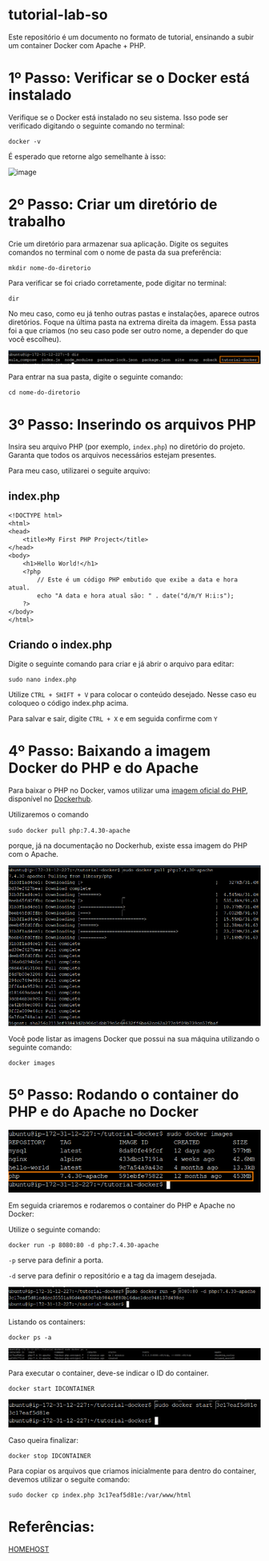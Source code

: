 # tutorial-lab-so

Este repositório é um documento no formato de tutorial, ensinando a subir um container Docker com Apache + PHP.

# 1º Passo: Verificar se o Docker está instalado

Verifique se o Docker está instalado no seu sistema. Isso pode ser verificado digitando o seguinte comando no terminal:

```
docker -v
```

É esperado que retorne algo semelhante à isso:

![image](https://github.com/phpdias/tutorial-lab-so/assets/84406892/00dbd41b-2f5e-46b8-bb7e-4cc43b624822)

# 2º Passo: Criar um diretório de trabalho

Crie um diretório para armazenar sua aplicação. Digite os seguites comandos no terminal com o nome de pasta da sua preferência:

```
mkdir nome-do-diretorio
```

Para verificar se foi criado corretamente, pode digitar no terminal:

```
dir
```

No meu caso, como eu já tenho outras pastas e instalações, aparece outros diretórios. Foque na última pasta na extrema direita da imagem. Essa pasta foi a que criamos (no seu caso pode ser outro nome, a depender do que você escolheu).

![Alt text](image-1.png)

Para entrar na sua pasta, digite o seguinte comando:

```
cd nome-do-diretorio
```

# 3º Passo: Inserindo os arquivos PHP

Insira seu arquivo PHP (por exemplo, `index.php`) no diretório do projeto. Garanta que todos os arquivos necessários estejam presentes.

Para meu caso, utilizarei o seguite arquivo:

## index.php

```
<!DOCTYPE html>
<html>
<head>
    <title>My First PHP Project</title>
</head>
<body>
    <h1>Hello World!</h1>
    <?php
        // Este é um código PHP embutido que exibe a data e hora atual.
        echo "A data e hora atual são: " . date("d/m/Y H:i:s");
    ?>
</body>
</html>
```

## Criando o index.php

Digite o seguinte comando para criar e já abrir o arquivo para editar:

```
sudo nano index.php
```

Utilize `CTRL + SHIFT + V` para colocar o conteúdo desejado. Nesse caso eu coloqueo o código index.php acima.

Para salvar e sair, digite `CTRL + X` e em seguida confirme com `Y`

# 4º Passo: Baixando a imagem Docker do PHP e do Apache

Para baixar o PHP no Docker, vamos utilizar uma [imagem oficial do PHP](https://hub.docker.com/_/php), disponível no [Dockerhub](https://hub.docker.com/).

Utilizaremos o comando

`sudo docker pull php:7.4.30-apache`

porque, já na documentação no Dockerhub, existe essa imagem do PHP com o Apache.

![Alt text](image-2.png)

Você pode listar as imagens Docker que possui na sua máquina utilizando o seguinte comando:

```
docker images
```

# 5º Passo: Rodando o container do PHP e do Apache no Docker

![Alt text](image-3.png)

Em seguida criaremos e rodaremos o container do PHP e Apache no Docker:

Utilize o seguinte comando:

```
docker run -p 8080:80 -d php:7.4.30-apache
```

`-p` serve para definir a porta.

`-d` serve para definir o repositório e a tag da imagem desejada.

![Alt text](image-4.png)

Listando os containers:

```
docker ps -a
```

![Alt text](image-6.png)

Para executar o container, deve-se indicar o ID do container.

```
docker start IDCONTAINER
```

![Alt text](image-7.png)

Caso queira finalizar:

```
docker stop IDCONTAINER
```

Para copiar os arquivos que criamos inicialmente para dentro do container, devemos utilizar o seguite comando:

```
sudo docker cp index.php 3c17eaf5d81e:/var/www/html
```

# Referências:

[HOMEHOST](https://www.homehost.com.br/blog/tutoriais/como-instalar-php-e-apache-usando-docker/)
